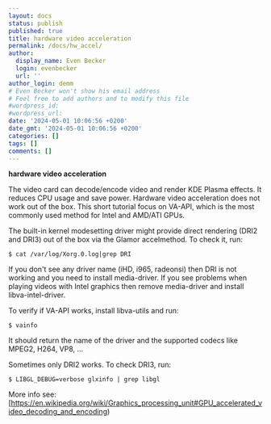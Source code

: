 ```yaml
---
layout: docs
status: publish
published: true
title: hardware video acceleration
permalink: /docs/hw_accel/
author:
  display_name: Even Becker
  login: evenbecker
  url: ''
author_login: demm
# Even Becker won't show his email address
# Feel free to add authors and to modify this file
#wordpress_id:
#wordpress_url:
date: '2024-05-01 10:06:56 +0200'
date_gmt: '2024-05-01 10:06:56 +0200'
categories: []
tags: []
comments: []
---
```



**hardware video acceleration**

The video card can decode/encode video and render KDE Plasma effects. It reduces CPU usage and save power. Hardware video acceleration does not work out of the box. This short tutorial focus on VA-API, which is the  most commonly used method for Intel and AMD/ATI GPUs.

The built-in kernel modesetting driver might provide direct rendering (DRI2 and DRI3) out of the box via the Glamor accelmethod. To check it, run:

```
$ cat /var/log/Xorg.0.log|grep DRI

```
If you don't see any driver name (iHD, i965, radeonsi) then DRI is not working and you need to install media-driver. If you see problems when playing videos with Intel graphics then remove media-driver and install libva-intel-driver.

To verify if VA-API works, install libva-utils and run:

```
$ vainfo
```

It should return the name of the driver and the supported codecs like MPEG2, H264, VP8, ...

Sometimes only DRI2 works. To check DRI3, run:
```
$ LIBGL_DEBUG=verbose glxinfo | grep libgl
```

More info see:
[https://en.wikipedia.org/wiki/Graphics_processing_unit#GPU_accelerated_video_decoding_and_encoding)
